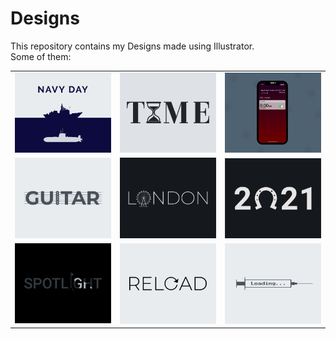 # Designs
This repository contains my Designs made using Illustrator.<br>
Some of them:<br>
<table>
<tr><td><img src="./2020-12/png/04.12.2020.png"></td><td><img src="./2020-11/png/16.11.2020.png"></td><td><img src="./2020-11/png/19.11.2020 - 2.png"></td></tr>
<tr><td><img src="./2020-12/png/02.12.2020.png"></td><td><img src="./2020-12/png/16.12.2020.png"></td><td><img src="./2021-01/png/01.01.2021.png"></td></tr>
<tr><td><img src="./2020-11/png/21.11.2020.png"></td><td><img src="./2020-11/png/25.11.2020.png"></td><td><img src="./2020-11/png/30.11.2020.png"></td></tr>
</table>
